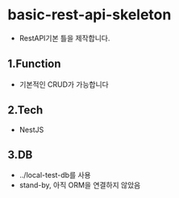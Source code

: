 # basic-rest-api-skeleton

- RestAPI기본 틀을 제작합니다.

## 1.Function

- 기본적인 CRUD가 가능합니다

## 2.Tech

- NestJS

## 3.DB

- ../local-test-db를 사용
- stand-by, 아직 ORM을 연결하지 않았음
